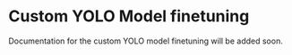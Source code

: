 # Custom YOLO Model finetuning

Documentation for the custom YOLO model finetuning will be added soon.